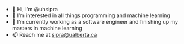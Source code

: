 - 👋 Hi, I’m @uhsipra
- 👀 I’m interested in all things programming and machine learning
- 🌱 I’m currently working as a software engineer and finishing up my masters in machine learning
- 📫 Reach me at sipra@ualberta.ca

